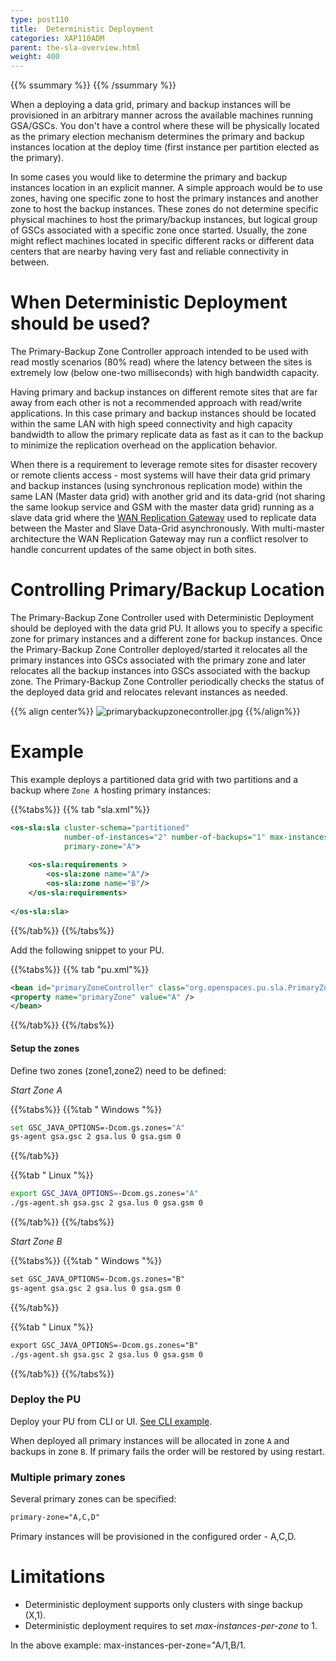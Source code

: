 ```yaml
---
type: post110
title:  Deterministic Deployment
categories: XAP110ADM
parent: the-sla-overview.html
weight: 400
---
```



{{% ssummary   %}} {{% /ssummary %}}


When a deploying a data grid, primary and backup instances will be provisioned in an arbitrary manner across the available machines running GSA/GSCs. You don't have a control where these will be physically located as the primary election mechanism determines the primary and backup instances location at the deploy time (first instance per partition elected as the primary).

In some cases you would like to determine the primary and backup instances location in an explicit manner. A simple approach would be to use zones, having one specific zone to host the primary instances and another zone to host the backup instances. These zones do not determine specific physical machines to host the primary/backup instances, but logical group of GSCs associated with a specific zone once started. Usually, the zone might reflect machines located in specific different racks or different data centers that are nearby having very fast and reliable connectivity in between.

# When Deterministic Deployment should be used?
The Primary-Backup Zone Controller approach intended to be used with read mostly scenarios (80% read) where the latency between the sites is extremely low (below one-two milliseconds) with high bandwidth capacity.

Having primary and backup instances on different remote sites that are far away from each other is not a recommended approach with read/write applications. In this case primary and backup instances should be located within the same LAN with high speed connectivity and high capacity bandwidth to allow the primary replicate data as fast as it can to the backup to minimize the replication overhead on the application behavior.

When there is a requirement to leverage remote sites for disaster recovery or remote clients access - most systems will have their data grid primary and backup instances (using synchronous replication mode) within the same LAN (Master data grid) with another grid and its data-grid (not sharing the same lookup service and GSM with the master data grid) running as a slave data grid where the [WAN Replication Gateway](/sbp/wan-replication-gateway.html) used to replicate data between the Master and Slave Data-Grid asynchronously. With multi-master architecture the WAN Replication Gateway may run a conflict resolver to handle concurrent updates of the same object in both sites.

# Controlling Primary/Backup Location
The Primary-Backup Zone Controller used with Deterministic Deployment should be deployed with the data grid PU. It allows you to specify a specific zone for primary instances and a different zone for backup instances. Once the Primary-Backup Zone Controller deployed/started it relocates all the primary instances into GSCs associated with the primary zone and later relocates all the backup instances into GSCs associated with the backup zone. The Primary-Backup Zone Controller periodically checks the status of the deployed data grid and relocates relevant instances as needed.

{{% align center%}}
![primarybackupzonecontroller.jpg](/attachment_files/primarybackupzonecontroller.jpg)
{{%/align%}}

# Example

This example deploys a partitioned data grid with two partitions and a backup where `Zone A` hosting primary instances:


{{%tabs%}}
{{% tab "sla.xml"%}}
```xml
<os-sla:sla cluster-schema="partitioned"
            number-of-instances="2" number-of-backups="1" max-instances-per-zone="A/1,B/1"
            primary-zone="A">
            
    <os-sla:requirements >
        <os-sla:zone name="A"/>
        <os-sla:zone name="B"/>
    </os-sla:requirements>
    
</os-sla:sla>
```
{{%/tab%}}
{{%/tabs%}}


Add the following snippet to your PU.

{{%tabs%}}
{{% tab "pu.xml"%}}
```xml
<bean id="primaryZoneController" class="org.openspaces.pu.sla.PrimaryZoneController" >
<property name="primaryZone" value="A" />
</bean>

```
{{%/tab%}}
{{%/tabs%}}


#### Setup the zones

Define two zones (zone1,zone2) need to be defined:

*Start Zone A*

{{%tabs%}}
{{%tab "  Windows "%}}


```bash
set GSC_JAVA_OPTIONS=-Dcom.gs.zones="A"
gs-agent gsa.gsc 2 gsa.lus 0 gsa.gsm 0
```
{{%/tab%}}

{{%tab "  Linux "%}}

```bash
export GSC_JAVA_OPTIONS=-Dcom.gs.zones="A"
./gs-agent.sh gsa.gsc 2 gsa.lus 0 gsa.gsm 0
```

{{%/tab%}}
{{%/tabs%}}

*Start Zone B*

{{%tabs%}}
{{%tab "  Windows "%}}


```xml
set GSC_JAVA_OPTIONS=-Dcom.gs.zones="B"
gs-agent gsa.gsc 2 gsa.lus 0 gsa.gsm 0
```
{{%/tab%}}

{{%tab "  Linux "%}}

```xml
export GSC_JAVA_OPTIONS=-Dcom.gs.zones="B"
./gs-agent.sh gsa.gsc 2 gsa.lus 0 gsa.gsm 0
```

{{%/tab%}}
{{%/tabs%}}

### Deploy the PU

Deploy your PU from CLI or UI.
[See CLI example]({{%currentadmurl%}}/deploy-command-line-interface.html#deploy-pu).

When deployed all primary instances will be allocated in zone `A` and backups in zone `B`. If primary fails the order will be restored by using restart.

### Multiple primary zones

Several primary zones can be specified:


```xml
primary-zone="A,C,D"
```

Primary instances will be provisioned in the configured order - A,C,D.

# Limitations

* Deterministic deployment supports only clusters with singe backup (X,1).
* Deterministic deployment requires to set _max-instances-per-zone_ to 1.

In the above example: max-instances-per-zone="A/1,B/1.



